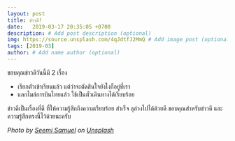 ```yaml
---
layout: post
title: ข่าวดี!
date:   2019-03-17 20:35:05 +0700
description: # Add post description (optional)
img: https://source.unsplash.com/4qJdtfJ2MmQ # Add image post (optional)
tags: [2019-03]
author: # Add name author (optional)
---
```

ขอบคุณข่าวดีวันนี้มี 2 เรื่อง
- เรียกตัวเข้าเรียนแล้ว แต่ว่าจะตัดสินใจยังไงก็อยู่ที่เรา
- แลกไมล์การบินไทยแล้ว ใช้เป็นตั๋วเดินทางได้เรียบร้อย

ข่าวดีเป็นเรื่องที่ดี ที่ให้ความรู้สึกถึงความเรียบร้อย สำเร็จ ลุล่วงไปได้ด้วยดี ขอบคุณสำหรับข่าวดี และความรู้สึกตรงนี้ไว้ด้วยนะครับ

*Photo by [Seemi Samuel](https://unsplash.com/@seemisamuel) on [Unsplash](https://unsplash.com)*
